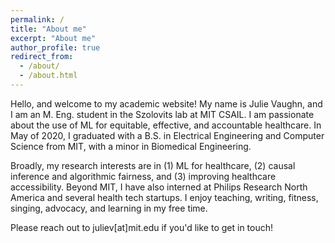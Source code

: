 ```yaml
---
permalink: /
title: "About me"
excerpt: "About me"
author_profile: true
redirect_from: 
  - /about/
  - /about.html
---
```


Hello, and welcome to my academic website! My name is Julie Vaughn, and I am an M. Eng. student in the Szolovits lab at MIT CSAIL. I am passionate about the use of ML for equitable, effective, and accountable healthcare. In May of 2020, I graduated with a B.S. in Electrical Engineering and Computer Science from MIT, with a minor in Biomedical Engineering. 

Broadly, my research interests are in (1) ML for healthcare, (2) causal inference and algorithmic fairness, and (3) improving healthcare accessibility. Beyond MIT, I have also interned at Philips Research North America and several health tech startups. I enjoy teaching, writing, fitness, singing, advocacy, and learning in my free time. 

Please reach out to juliev[at]mit.edu if you'd like to get in touch! 